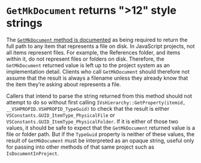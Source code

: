 `GetMkDocument` returns ">12" style strings
=========================================

The [`GetMkDocument` method is
documented](https://learn.microsoft.com/dotnet/api/microsoft.visualstudio.shell.interop.ivsproject.getmkdocument)
as being required to return the full path to any item that represents a
file on disk. In JavaScript projects, not all items represent files. For
example, the References folder, and items within it, do not represent
files or folders on disk. Therefore, the `GetMkDocument` returned value is
left up to the project system as an implementation detail. Clients who
call `GetMkDocument` should therefore not assume that the result is always
a filename unless they already know that the item they’re asking about
represents a file.

Callers that intend to parse the string returned from this method should
not attempt to do so without first calling `IVsHierarchy::GetProperty(itemid,
__VSHPROPID.VSHPROPID_TypeGuid)` to check that the result is either
`VSConstants.GUID_ItemType_PhysicalFile` or `VSConstants.GUID_ItemType_PhysicalFolder`.
If it is either of those two values, it should be safe to expect that the
`GetMkDocument` returned value is a file or folder path. But if the `TypeGuid`
property is neither of these values, the result of `GetMkDocument` must be
interpreted as an opaque string, useful only for passing into other methods
of that same project such as `IsDocumentInProject`.

